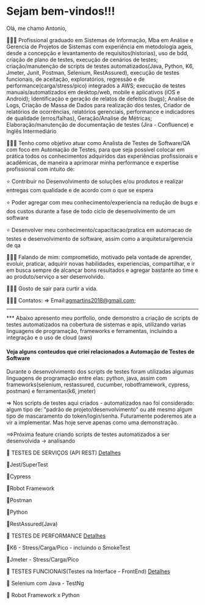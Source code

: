 # Sejam bem-vindos!!!
Olá, me chamo Antonio, 

👨🏻‍💻 Profissional graduado em Sistemas de Informação, Mba em Análise e Gerencia de Projetos de Sistemas com experiência em metodologia ageis, desde a concepção e levantamento de requisitos(historias), uso de bdd, criação de plano de testes, execução de cenários de testes; criação/manutenção de scripts de testes automatizados(Java, Python, K6, Jmeter, Junit, Postman, Selenium, RestAssured), execução de testes funcionais, de aceitação, exploratórios, regressão e de performance(carga/stress/pico) integrados a AWS; execução de testes manuais/automatizados em desktop/web, mobile e aplicativos (iOS e Android); Identificação e geração de relatos de defeitos (bugs); Analise de Logs, Criação de Massa de Dados para realização dos testes, Criador de relatórios de ocorrências, relatórios gerenciais, performance e indicadores de qualidade (erros/falhas), Geração/Analise de Métricas; Elaboração/manutenção de documentação de testes (Jira - Confluence) e Inglês Intermediário

👨🏻‍💻 Tenho como objetivo atuar como Analista de Testes de Software/QA com foco em Automação de Testes, para que seja possível colocar em prática todos os conhecimentos adquiridos das experiências profissionais e acadêmicas, de maneira a aprimorar minha performance e expertise profissional com intuito de:

⭐ Contribuir no Desenvolvimento de soluções e/ou produtos e realizar entregas com qualidade e de acordo com o que se espera

⭐ Poder agregar com meu conhecimento/experiencia na redução de bugs e dos custos durante a fase de todo ciclo de desenvolvimento de um software

⭐ Desenvolver meu conhecimento/capacitacao/pratica em automacao de testes e desenvolvimento de software, assim como a arquitetura/gerencia de qa   
          

👨🏻‍💻 Falando de mim: comprometido, motivado pela vontade de aprender, evoluir, praticar, adquirir novas habilidades, experiencias, compartilhar, e ir em busca sempre de alcançar bons resultados e agregar bastante ao time e ao produto/serviço a ser desenvolvido.

👨🏻‍💻 Gosto de sair para curtir a vida.

👨🏻‍💻 Contatos:
=> Email:agmartins2018@gmail.com;

---------------------------------------------------------------------------------------------------------------------------------------
*** Abaixo apresento meu portfolio, onde demonstro a criação de scripts de testes automatizados na cobertura de sistemas e apis, utilizando varias linguagens de programação, frameworks e ferramentas, incluindo a integração e o uso de cloud (aws)

#### Veja alguns conteudos que criei relacionados a Automação de Testes de Software
Durante o desenvolvimento dos scripts de testes foram utilizadas algumas linguagens de programação entre elas: python, java, 
assim com frameworks(selenium, restassured, cucumber, robotframework, cypress, postman) e ferramentas(k6, jmeter)

=> Nos scripts de testes aqui criados - automatizados nao foi considerado: algum tipo de: "padrão de projeto/desenvolvimento" ou até mesmo algum tipo de mascaramento do token/login/senha. Futuramente poderemos ate a vir a implementar. Mas hoje serve apenas como uma demonstração. 

==>Próxima feature criando scripts de testes automatizados a ser desenvolvida -> analisando

🚀 TESTES DE SERVIÇOS (API REST) [Detalhes](http://github.com/antoniogmartins/Services)

  :key:Jest/SuperTest
  
  :key:Cypress

  :key:Robot Framework 

  :key:Postman 

  :key:Python 

  :key:RestAssured(Java)


🚀 TESTES DE PERFORMANCE [Detalhes](http://github.com/antoniogmartins/Performance)

  :key:K6 - Stress/Carga/Pico - incluindo o SmokeTest

  :key:Jmeter - Stress/Carga/Pico 
      
🚀 TESTES FUNCIONAIS(Testes na Interface - FrontEnd)  [Detalhes](https://github.com/antoniogmartins/Interfaces)

  :key: Selenium com Java - TestNg 

  :key: Robot Framework x Python 



